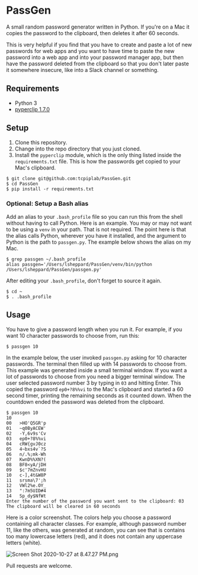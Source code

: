 # PassGen
A small random password generator written in Python. If you're on a Mac it copies the password to the clipboard, then deletes it after 60 seconds.

This is very helpful if you find that you have to create and paste a lot of new passwords for web apps and you want to have time to paste the new password into a web app and into your password manager app, but then have the password deleted from the clipboard so that you don't later paste it somewhere insecure, like into a Slack channel or something.

## Requirements

* Python 3
* [pyperclip 1.7.0](https://pypi.org/project/pyperclip/1.7.0/)

## Setup

1. Clone this repository.
2. Change into the repo directory that you just cloned.
3. Install the `pyperclip` module, which is the only thing listed inside the `requirements.txt` file. This is how the passwords get copied to your Mac's clipboard.

```
$ git clone git@github.com:tcpiplab/PassGen.git
$ cd PassGen
$ pip install -r requirements.txt
```

### Optional: Setup a Bash alias

Add an alias to your `.bash_profile` file so you can run this from the shell without having to call Python. Here is an example. You may or may not want to be using a `venv` in your path. That is not required. The point here is that the alias calls Python, wherever you have it installed, and the argument to Python is the path to `passgen.py`. The example below shows the alias on my Mac.

```
$ grep passgen ~/.bash_profile
alias passgen='/Users/lsheppard/PassGen/venv/bin/python /Users/lsheppard/PassGen/passgen.py'
```

After editing your `.bash_profile`, don't forget to source it again.

```
$ cd ~
$ . .bash_profile
```

## Usage

You have to give a password length when you run it. For example, if you want 10 character passwords to choose from, run this:

```
$ passgen 10
```

In the example below, the user invoked `passgen.py` asking for 10 character passwords. The terminal then filled up with 14 passwords to choose from. This example was generated inside a small terminal window. If you want a lot of passwords to choose from you need a bigger terminal window. The user selected password number 3 by typing in `03` and hitting Enter. This copied the password `ep0+?8%%vi` to the Mac's clipboard and started a 60 second timer, printing the remaining seconds as it counted down. When the countdown ended the password was deleted from the clipboard.

```
$ passgen 10
10
00   >HO'Q5GR'p
01   ~q0ByACEW'
02   -Y,6v9s'Cv
03   ep0+?8%%vi
04   cRW{gvJ0cz
05   4~bxs4v`?S
06   n/.%;mk-Wh
07   KwnD%%XN?(
08   BF8<yA/jDH
09   $c'7mZnvHU
10   c-],4t&W8P
11   srsma\7';h
12   VWl2%e.OY_
13   ":7m5UID#4
14   Sp_dy$NfWt
Enter the number of the password you want sent to the clipboard: 03
The clipboard will be cleared in 60 seconds 
```

Here is a color screenshot. The colors help you choose a password containing all character classes. For example, although password number 11, like the others, was generated at random, you can see that is contains too many lowercase letters (red), and it does not contain any uppercase letters (white).

![Screen Shot 2020-10-27 at 8.47.27 PM.png](https://github.com/tcpiplab/PassGen/blob/master/Screen%20Shot%202020-10-27%20at%208.47.27%20PM.png)

Pull requests are welcome.
